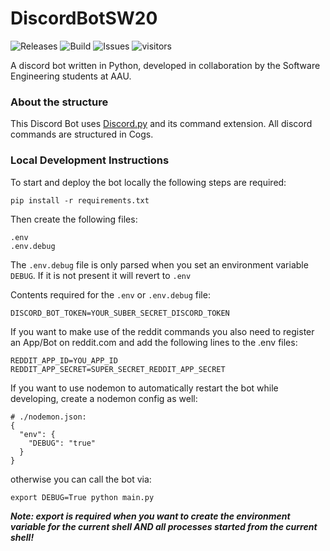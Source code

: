 # DiscordBotSW20
![Releases](https://img.shields.io/github/v/release/KarmaKamikaze/DiscordBotSW20?include_prereleases&logo=python)
![Build](https://img.shields.io/github/workflow/status/KarmaKamikaze/DiscordBotSW20/Python%20CI%20and%20Black%20linter/master?logo=python)
![Issues](https://img.shields.io/github/issues/KarmaKamikaze/DiscordBotSW20)
![visitors](https://visitor-badge.glitch.me/badge?page_id=KarmaKamikaze.DiscordBotSW20)

A discord bot written in Python, developed in collaboration by the Software Engineering students at AAU.

### About the structure

This Discord Bot uses [Discord.py](https://github.com/Rapptz/discord.py) and its command extension. All discord commands are structured in Cogs.

### Local Development Instructions

To start and deploy the bot locally the following steps are required:

```
pip install -r requirements.txt
```

Then create the following files:

```
.env
.env.debug
```

The `.env.debug` file is only parsed when you set an environment variable `DEBUG`. If it is not present it will revert to `.env`

Contents required for the `.env` or `.env.debug` file:

```
DISCORD_BOT_TOKEN=YOUR_SUBER_SECRET_DISCORD_TOKEN
```

If you want to make use of the reddit commands you also need to register an App/Bot on reddit.com and add the following lines to the .env files:

```
REDDIT_APP_ID=YOU_APP_ID
REDDIT_APP_SECRET=SUPER_SECRET_REDDIT_APP_SECRET
```

If you want to use nodemon to automatically restart the bot while developing, create a nodemon config as well:

```
# ./nodemon.json:
{
  "env": {
    "DEBUG": "true"
  }
}

```

otherwise you can call the bot via:

```
export DEBUG=True python main.py
```

**_Note: export is required when you want to create the environment variable for the current shell AND all processes started from the current shell!_**

